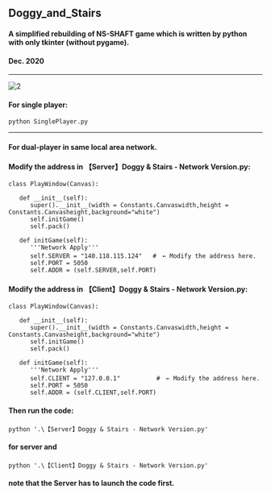 ##  **Doggy_and_Stairs** 
#### **A simplified rebuilding of NS-SHAFT game which is written by python with only tkinter (without pygame).** ####
#### **Dec. 2020**

---
![2](https://user-images.githubusercontent.com/73574008/165480533-0185f474-8011-4782-ab37-c4d8bf1bcf8d.PNG)


#### **For single player:**

```
python SinglePlayer.py
```
---

#### **For dual-player in same local area network.**

#### **Modify the address in 【Server】Doggy & Stairs - Network Version.py:**
```
class PlayWindow(Canvas):
   
   def __init__(self):
      super().__init__(width = Constants.Canvaswidth,height = Constants.Canvasheight,background="white")
      self.initGame()
      self.pack()
        
   def initGame(self):
      '''Network Apply'''
      self.SERVER = "140.118.115.124"   #　← Modify the address here.
      self.PORT = 5050
      self.ADDR = (self.SERVER,self.PORT)
```

#### **Modify the address in 【Client】Doggy & Stairs - Network Version.py:**
```
class PlayWindow(Canvas):

   def __init__(self):
      super().__init__(width = Constants.Canvaswidth,height = Constants.Canvasheight,background="white")
      self.initGame()
      self.pack()
        
   def initGame(self):
      '''Network Apply'''
      self.CLIENT = "127.0.0.1"          #　← Modify the address here.
      self.PORT = 5050
      self.ADDR = (self.CLIENT,self.PORT)
```

#### **Then run the code:**
```
python '.\【Server】Doggy & Stairs - Network Version.py'
```
#### **for server and**
```
python '.\【Client】Doggy & Stairs - Network Version.py'
```
#### **note that the Server has to launch the code first.**
